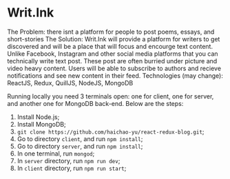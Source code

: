 # Writ.Ink

The Problem: there isnt a platform for people to post poems, essays, and short-stories
The Solution: Writ.Ink will provide a platform for writers to get discovered and will be a place that will focus and encourge text content. Unlike Facebook, Instagram and other social media platforms that you can technically write text post. These post are often burried under picture and video heavy content.
Users will be able to subscribe to authors and recieve notifications and see new content in their feed.
Technologies (may change): ReactJS, Redux, QuillJS, NodeJS, MongoDB

Running locally you need 3 terminals open: one for client, one for server, and another one for MongoDB back-end. Below are the steps:

1. Install Node.js;
2. Install MongoDB;
3. `git clone https://github.com/haichao-yu/react-redux-blog.git`;
4. Go to directory `client`, and run `npm install`;
5. Go to directory `server`, and run `npm install`;
6. In one terminal, run `mongod`;
7. In `server` directory, run `npm run dev`;
8. In `client` directory, run `npm run start`;



